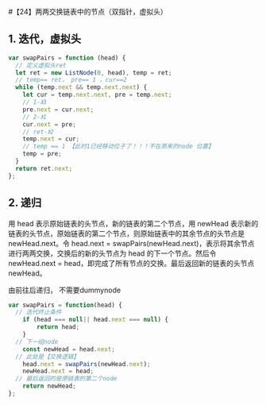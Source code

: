#【24】两两交换链表中的节点（双指针，虚拟头）



## 1. 迭代，虚拟头

```javascript
var swapPairs = function (head) {
  // 定义虚拟头ret
  let ret = new ListNode(0, head), temp = ret;
  // temp== ret， pre== 1 ，cur==2
  while (temp.next && temp.next.next) {
    let cur = temp.next.next, pre = temp.next;
    // 1-》3
    pre.next = cur.next;
    // 2-》1
    cur.next = pre;
    // ret-》2
    temp.next = cur;
    // temp == 1 【此时1已经移动位子了！！！不在原来的node 位置】
    temp = pre;
  }
  return ret.next;
};
```

## 2. 递归

用 head 表示原始链表的头节点，新的链表的第二个节点，用 newHead 表示新的链表的头节点，原始链表的第二个节点，则原始链表中的其余节点的头节点是 newHead.next。令 head.next = swapPairs(newHead.next)，表示将其余节点进行两两交换，交换后的新的头节点为 head 的下一个节点。然后令 newHead.next = head，即完成了所有节点的交换。最后返回新的链表的头节点 newHead。


由前往后递归， 不需要dummynode

```javascript
var swapPairs = function(head) {
  // 迭代终止条件
    if (head === null|| head.next === null) {
        return head;
    }
  // 下一组node
    const newHead = head.next;
  // 此处是【交换逻辑】
    head.next = swapPairs(newHead.next);
    newHead.next = head;
  // 最后返回的是原链表的第二个node
    return newHead;
};
```
